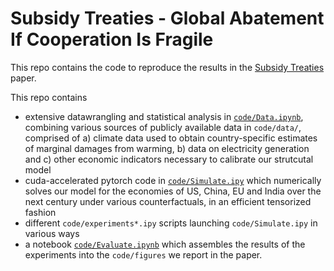 # Subsidy Treaties - Global Abatement If Cooperation Is Fragile

This repo contains the code to reproduce the results in the [Subsidy Treaties](https://github.com/jonas-metzger/subsidy-treaties/tree/main/paper/Subsidy_Treaties-Jonas_Metzger.pdf) paper.

This repo contains 
- extensive datawrangling and statistical analysis in [`code/Data.ipynb`](https://github.com/Jonas-Metzger/subsidy-treaties/blob/main/code/Data.ipynb), combining various sources of publicly available data in `code/data/`, comprised of a) climate data used to obtain country-specific estimates of marginal damages from warming, b) data on electricity generation and c) other economic indicators necessary to calibrate our strutcutal model
- cuda-accelerated pytorch code in [`code/Simulate.ipy`](https://github.com/Jonas-Metzger/subsidy-treaties/blob/main/code/Simulate.ipy) which numerically solves our model for the economies of US, China, EU and India over the next century under various counterfactuals, in an efficient tensorized fashion
- different `code/experiments*.ipy` scripts launching `code/Simulate.ipy` in various ways 
- a notebook [`code/Evaluate.ipynb`](https://github.com/Jonas-Metzger/subsidy-treaties/blob/main/code/Evaluate.ipynb) which assembles the results of the experiments into the `code/figures` we report in the paper.
